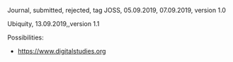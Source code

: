 Journal, submitted, rejected, tag
JOSS, 05.09.2019, 07.09.2019, version 1.0

Ubiquity, 13.09.2019,,version 1.1


Possibilities:
* https://www.digitalstudies.org

